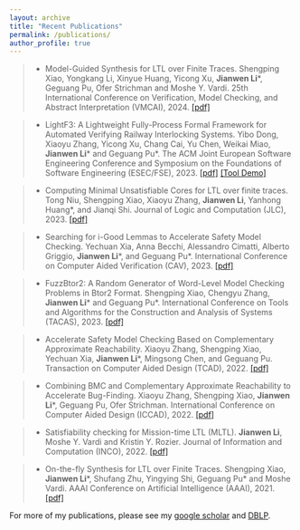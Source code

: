 ```yaml
---
layout: archive
title: "Recent Publications"
permalink: /publications/
author_profile: true
---
```


> - Model-Guided Synthesis for LTL over Finite Traces. Shengping Xiao, Yongkang Li, Xinyue Huang, Yicong Xu, **Jianwen Li**\*, Geguang Pu, Ofer Strichman and Moshe Y. Vardi. 25th International Conference on Verification, Model Checking, and Abstract Interpretation (VMCAI), 2024. [\[pdf\]](http://lijwen2748.github.io/files/papers/VMCAI2024.pdf) 

> - LightF3: A Lightweight Fully-Process Formal Framework for Automated Verifying Railway Interlocking Systems. Yibo Dong, Xiaoyu Zhang, Yicong Xu, Chang Cai, Yu Chen, Weikai Miao, **Jianwen Li**\* and Geguang Pu\*. The ACM Joint European Software Engineering Conference and Symposium on the Foundations of Software Engineering (ESEC/FSE), 2023. [\[pdf\]](http://lijwen2748.github.io/files/papers/FSE2023.pdf) [\[Tool Demo\]](http://lijwen2748.github.io/files/others/LightF3_demo.zip)

> - Computing Minimal Unsatisfiable Cores for LTL over finite traces. Tong Niu, Shengping Xiao, Xiaoyu Zhang, **Jianwen Li**, Yanhong Huang\*, and Jianqi Shi. Journal of Logic and Computation (JLC), 2023. [\[pdf\]](http://lijwen2748.github.io/files/papers/JLC2023.pdf)

> - Searching for i-Good Lemmas to Accelerate Safety Model Checking. Yechuan Xia, Anna Becchi, Alessandro Cimatti, Alberto Griggio, **Jianwen Li**\*, and Geguang Pu\*. International Conference on Computer Aided Verification (CAV), 2023. [\[pdf\]](http://lijwen2748.github.io/files/papers/CAV2023.pdf)

> - FuzzBtor2: A Random Generator of Word-Level Model Checking Problems in Btor2 Format. Shengping Xiao, Chengyu Zhang, **Jianwen Li**\* and Geguang Pu\*. International Conference on Tools and Algorithms for the Construction and Analysis of Systems (TACAS), 2023. [\[pdf\]](http://lijwen2748.github.io/files/papers/TACAS2023.pdf)

> - Accelerate Safety Model Checking Based on Complementary Approximate Reachability. Xiaoyu Zhang, Shengping Xiao, Yechuan Xia, **Jianwen Li**\*, Mingsong Chen, and Geguang Pu. Transaction on Computer Aided Design (TCAD), 2022. [\[pdf\]](http://lijwen2748.github.io/files/papers/TCAD2022.pdf)

> - Combining BMC and Complementary Approximate Reachability to Accelerate Bug-Finding. Xiaoyu Zhang, Shengping Xiao, **Jianwen Li**\*, Geguang Pu, Ofer Strichman. International Conference on Computer Aided Design (ICCAD), 2022. [\[pdf\]](http://lijwen2748.github.io/files/papers/ICCAD2022.pdf)

> - Satisfiability checking for Mission-time LTL (MLTL). **Jianwen Li**, Moshe Y. Vardi and Kristin Y. Rozier. Journal of Information and Computation (INCO), 2022. [\[pdf\]](http://lijwen2748.github.io/files/papers/INCO2022.pdf)

> - On-the-fly Synthesis for LTL over Finite Traces. Shengping Xiao, **Jianwen Li**\*, Shufang Zhu,  Yingying Shi, Geguang Pu\* and Moshe Vardi. AAAI Conference on Artificial Intelligence (AAAI), 2021. [\[pdf\]](http://lijwen2748.github.io/files/papers/AAAI2021.pdf)


For more of my publications, please see my [google scholar](https://scholar.google.com/citations?user=kpv4RzgAAAAJ&hl=en) and [DBLP](https://dblp.org/pid/21/8669.html).


<!---
{% if author.googlescholar %}
  You can also find my articles on <u><a href="{{author.googlescholar}}">my Google Scholar profile</a>.</u>
{% endif %}

{% include base_path %}

{% for post in site.publications reversed %}
  {% include archive-single.html %}
{% endfor %}

--->